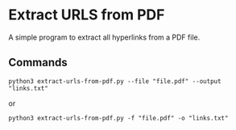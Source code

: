 # Extract URLS from PDF

A simple program to extract all hyperlinks from a PDF file.

## Commands

    python3 extract-urls-from-pdf.py --file "file.pdf" --output "links.txt"

or

    python3 extract-urls-from-pdf.py -f "file.pdf" -o "links.txt"
